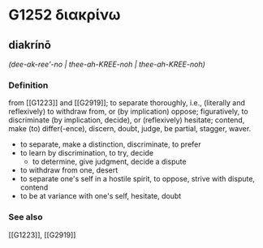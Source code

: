 # G1252 διακρίνω

## diakrínō

_(dee-ak-ree'-no | thee-ah-KREE-noh | thee-ah-KREE-noh)_

### Definition

from [[G1223]] and [[G2919]]; to separate thoroughly, i.e., (literally and reflexively) to withdraw from, or (by implication) oppose; figuratively, to discriminate (by implication, decide), or (reflexively) hesitate; contend, make (to) differ(-ence), discern, doubt, judge, be partial, stagger, waver.

- to separate, make a distinction, discriminate, to prefer
- to learn by discrimination, to try, decide
  - to determine, give judgment, decide a dispute
- to withdraw from one, desert
- to separate one's self in a hostile spirit, to oppose, strive with dispute, contend
- to be at variance with one's self, hesitate, doubt

### See also

[[G1223]], [[G2919]]

